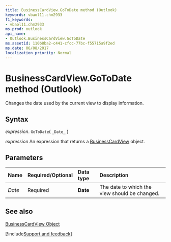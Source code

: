 ```yaml
---
title: BusinessCardView.GoToDate method (Outlook)
keywords: vbaol11.chm2933
f1_keywords:
- vbaol11.chm2933
ms.prod: outlook
api_name:
- Outlook.BusinessCardView.GoToDate
ms.assetid: 110b8ba2-c441-cfcc-77bc-f55715a9f2ed
ms.date: 06/08/2017
localization_priority: Normal
---
```



# BusinessCardView.GoToDate method (Outlook)

Changes the date used by the current view to display information.


## Syntax

_expression_. `GoToDate`( `_Date_` )

 _expression_ An expression that returns a [BusinessCardView](Outlook.BusinessCardView.md) object.


## Parameters



|Name|Required/Optional|Data type|Description|
|:-----|:-----|:-----|:-----|
| _Date_|Required| **Date**|The date to which the view should be changed.|

## See also


[BusinessCardView Object](Outlook.BusinessCardView.md)

[!include[Support and feedback](~/includes/feedback-boilerplate.md)]